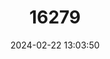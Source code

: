 ---
title: "16279"
category: "Partula radiolata"
draft: false
date: 2024-02-22 13:03:50
languages:
  English: ["Radiolate Partula", "Tree Snail"]
---